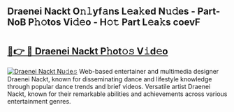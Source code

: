 ## Draenei Nackt O𝚗𝚕yf𝚊ns L𝚎a𝚔ed N𝚞𝚍es - Part-NoB P𝚑𝚘tos Vi𝚍𝚎o - H𝚘𝚝 Part L𝚎a𝚔s coevF

# <h2><a href="http://kfcfg1.oniu.top/?m=Draenei+Nackt">🔗👉 🔴 Draenei Nackt P𝚑ot𝚘𝚜 V𝚒d𝚎o</a></h2>

[![Draenei Nackt Nu𝚍e𝚜](https://i.imgur.com/0qMVB7G.gif)](http://kfcfg1.oniu.top/?m=Draenei+Nackt)
Web-based entertainer and multimedia designer Draenei Nackt, known for disseminating dance and lifestyle knowledge through popular dance trends and brief videos. Versatile artist Draenei Nackt, known for their remarkable abilities and achievements across various entertainment genres.  
